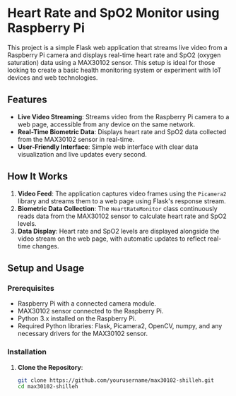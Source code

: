 # Heart Rate and SpO2 Monitor using Raspberry Pi

This project is a simple Flask web application that streams live video from a Raspberry Pi camera and displays real-time heart rate and SpO2 (oxygen saturation) data using a MAX30102 sensor. This setup is ideal for those looking to create a basic health monitoring system or experiment with IoT devices and web technologies.

## Features

- **Live Video Streaming**: Streams video from the Raspberry Pi camera to a web page, accessible from any device on the same network.
- **Real-Time Biometric Data**: Displays heart rate and SpO2 data collected from the MAX30102 sensor in real-time.
- **User-Friendly Interface**: Simple web interface with clear data visualization and live updates every second.

## How It Works

1. **Video Feed**: The application captures video frames using the `Picamera2` library and streams them to a web page using Flask's response stream.
2. **Biometric Data Collection**: The `HeartRateMonitor` class continuously reads data from the MAX30102 sensor to calculate heart rate and SpO2 levels.
3. **Data Display**: Heart rate and SpO2 levels are displayed alongside the video stream on the web page, with automatic updates to reflect real-time changes.

## Setup and Usage

### Prerequisites

- Raspberry Pi with a connected camera module.
- MAX30102 sensor connected to the Raspberry Pi.
- Python 3.x installed on the Raspberry Pi.
- Required Python libraries: Flask, Picamera2, OpenCV, numpy, and any necessary drivers for the MAX30102 sensor.

### Installation

1. **Clone the Repository**:
   ```bash
   git clone https://github.com/yourusername/max30102-shilleh.git
   cd max30102-shilleh
   ```
